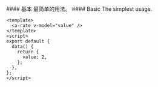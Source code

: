 <cn>
#### 基本
最简单的用法。
</cn>

<us>
#### Basic
The simplest usage.
</us>

```vue
<template>
  <a-rate v-model="value" />
</template>
<script>
export default {
  data() {
    return {
      value: 2,
    };
  },
};
</script>
```
